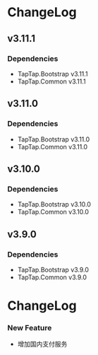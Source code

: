 # ChangeLog

## v3.11.1

### Dependencies

- TapTap.Bootstrap v3.11.1
- TapTap.Common v3.11.1

## v3.11.0

### Dependencies

- TapTap.Bootstrap v3.11.0
- TapTap.Common v3.11.0

## v3.10.0

### Dependencies

- TapTap.Bootstrap v3.10.0
- TapTap.Common v3.10.0

## v3.9.0

### Dependencies

- TapTap.Bootstrap v3.9.0
- TapTap.Common v3.9.0

# ChangeLog
### New Feature

- 增加国内支付服务